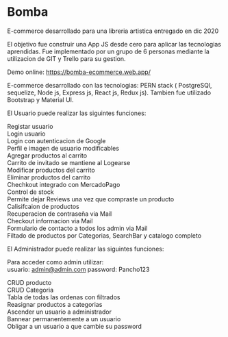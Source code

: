 # Bomba

E-commerce desarrollado para una libreria artistica entregado en dic 2020

El objetivo fue construir una App JS desde cero para aplicar las tecnologias aprendidas. Fue implementado por un grupo de 6 personas mediante la utilizacion de GIT y Trello para su gestion.

Demo online: https://bomba-ecommerce.web.app/

E-commerce desarrollado con las tecnologias: PERN stack ( PostgreSQl, sequelize, Node js, Express js, React js, Redux js). Tambien fue utilizado Bootstrap y Material UI.

El Usuario puede realizar las siguintes funciones:

Registar usuario<br>
Login usuario<br>
Login con autenticacion de Google<br>
Perfil e imagen de usuario modificables<br>
Agregar productos al carrito<br>
Carrito de invitado se mantiene al Logearse<br>
Modificar productos del carrito<br>
Eliminar productos del carrito<br>
Chechkout integrado con MercadoPago<br>
Control de stock<br>
Permite dejar Reviews una vez que compraste un producto<br>
Calisifcaion de productos<br>
Recuperacion de contraseña via Mail<br>
Checkout informacion via Mail<br>
Formulario de contacto a todos los admin via Mail<br>
Filtado de productos por Categorias, SearchBar y catalogo completo<br>

El Administrador puede realizar las siguintes funciones:

Para acceder como admin utilizar:<br>
usuario: admin@admin.com
password: Pancho123

CRUD producto<br>
CRUD Categoria<br>
Tabla de todas las ordenas con filtrados<br>
Reasignar productos a categorias<br>
Ascender un usuario a administrador<br>
Bannear permanentemente a un usuario<br>
Obligar a un usuario a que cambie su password<br>
